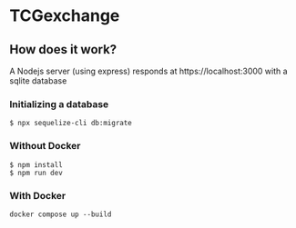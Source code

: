 # TCGexchange

## How does it work?

A Nodejs server (using express) responds at https://localhost:3000 with a sqlite database

### Initializing a database

```
$ npx sequelize-cli db:migrate
```

### Without Docker

```
$ npm install
$ npm run dev
```

### With Docker

```
docker compose up --build
```
